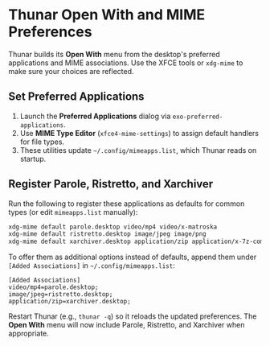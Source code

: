# Thunar Open With and MIME Preferences

Thunar builds its **Open With** menu from the desktop's preferred applications and MIME associations. Use the XFCE tools or `xdg-mime` to make sure your choices are reflected.

## Set Preferred Applications

1. Launch the **Preferred Applications** dialog via `exo-preferred-applications`.
2. Use **MIME Type Editor** (`xfce4-mime-settings`) to assign default handlers for file types.
3. These utilities update `~/.config/mimeapps.list`, which Thunar reads on startup.

## Register Parole, Ristretto, and Xarchiver

Run the following to register these applications as defaults for common types (or edit `mimeapps.list` manually):

```bash
xdg-mime default parole.desktop video/mp4 video/x-matroska
xdg-mime default ristretto.desktop image/jpeg image/png
xdg-mime default xarchiver.desktop application/zip application/x-7z-compressed
```

To offer them as additional options instead of defaults, append them under `[Added Associations]` in `~/.config/mimeapps.list`:

```
[Added Associations]
video/mp4=parole.desktop;
image/jpeg=ristretto.desktop;
application/zip=xarchiver.desktop;
```

Restart Thunar (e.g., `thunar -q`) so it reloads the updated preferences. The **Open With** menu will now include Parole, Ristretto, and Xarchiver when appropriate.
